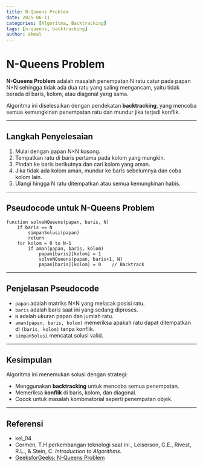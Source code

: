 ```yaml
---
title: N-Queens Problem
date: 2025-06-11
categories: [Algoritma, Backtracking]
tags: [n-queens, backtracking]
author: akmal
---
```


# N-Queens Problem

**N-Queens Problem** adalah masalah penempatan N ratu catur pada papan N×N sehingga tidak ada dua ratu yang saling mengancam, yaitu tidak berada di baris, kolom, atau diagonal yang sama.

Algoritma ini diselesaikan dengan pendekatan **backtracking**, yang mencoba semua kemungkinan penempatan ratu dan mundur jika terjadi konflik.

---

## Langkah Penyelesaian

1. Mulai dengan papan N×N kosong.
2. Tempatkan ratu di baris pertama pada kolom yang mungkin.
3. Pindah ke baris berikutnya dan cari kolom yang aman.
4. Jika tidak ada kolom aman, mundur ke baris sebelumnya dan coba kolom lain.
5. Ulangi hingga N ratu ditempatkan atau semua kemungkinan habis.

---

## Pseudocode untuk N-Queens Problem

```text
function solveNQueens(papan, baris, N)
    if baris == N
        simpanSolusi(papan)
        return
    for kolom = 0 to N-1
        if aman(papan, baris, kolom)
            papan[baris][kolom] = 1
            solveNQueens(papan, baris+1, N)
            papan[baris][kolom] = 0    // Backtrack
```

---

## Penjelasan Pseudocode

- `papan` adalah matriks N×N yang melacak posisi ratu.
- `baris` adalah baris saat ini yang sedang diproses.
- `N` adalah ukuran papan dan jumlah ratu.
- `aman(papan, baris, kolom)` memeriksa apakah ratu dapat ditempatkan di `(baris, kolom)` tanpa konflik.
- `simpanSolusi` mencatat solusi valid.

---

## Kesimpulan

Algoritma ini menemukan solusi dengan strategi:
- Menggunakan **backtracking** untuk mencoba semua penempatan.
- Memeriksa **konflik** di baris, kolom, dan diagonal.
- Cocok untuk masalah kombinatorial seperti penempatan objek.

---

## Referensi

- kel_04
- Cormen, T.H perkembangan teknologi saat ini., Leiserson, C.E., Rivest, R.L., & Stein, C. *Introduction to Algorithms*.
- [GeeksforGeeks: N-Queens Problem](https://www.geeksforgeeks.org/n-queen-problem-backtracking-3/)